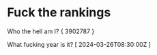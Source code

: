 # Fuck the rankings

Who the hell am I?
{ 3902787 }

What fucking year is it?
[ 2024-03-26T08:30:00Z ]
